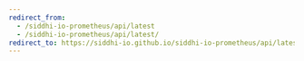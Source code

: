 ```yaml
---
redirect_from:
  - /siddhi-io-prometheus/api/latest
  - /siddhi-io-prometheus/api/latest/
redirect_to: https://siddhi-io.github.io/siddhi-io-prometheus/api/latest/
---
```

